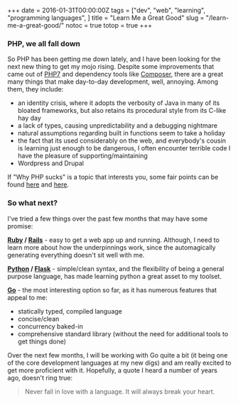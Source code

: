 +++
date = 2016-01-31T00:00:00Z
tags = ["dev", "web", "learning", "programming languages", ]
title = "Learn Me a Great Good"
slug = "/learn-me-a-great-good/"
notoc = true
totop = true
+++

### PHP, we all fall down

So PHP has been getting me down lately, and I have been looking for the next new thing to get my mojo rising. Despite some improvements that came out of [PHP7](http://php.net/archive/2016.php#id2016-05-26-1) and dependency tools like [Composer](https://getcomposer.org/), there are a great many things that make day-to-day development, well, annoying. Among them, they include:

* an identity crisis, where it adopts the verbosity of Java in many of its bloated frameworks, but also retains its procedural style from its C-like hay day
* a lack of types, causing unpredictability and a debugging nightmare
* natural assumptions regarding built in functions seem to take a holiday
* the fact that its used considerably on the web, and everybody's cousin is learning just enough to be dangerous, I often encounter terrible code I have the pleasure of supporting/maintaining
* Wordpress and Drupal

If "Why PHP sucks" is a topic that interests you, some fair points can be found [here](http://webonastick.com/php.html) and [here](https://whydoesitsuck.com/why-does-php-suck/).

### So what next?

I've tried a few things over the past few months that may have some promise:

**[Ruby](https://www.ruby-lang.org/en/) / [Rails](https://www.ruby-lang.org/en/)** - easy to get a web app up and running. Although, I need to learn more about how the underpinnings work, since the automagically generating everything doesn't sit well with me.

**[Python](https://www.python.org/) / [Flask](http://flask.pocoo.org/)** - simple/clean syntax, and the flexibility of being a general purpose language, has made learning python a great asset to my toolset.

**[Go](https://golang.org/)** - the most interesting option so far, as it has numerous features that appeal to me:

* statically typed, compiled language
* concise/clean
* concurrency baked-in
* comprehensive standard library (without the need for additional tools to get things done)

Over the next few months, I will be working with Go quite a bit (it being one of the core development languages at my new digs) and am really excited to get more proficient with it. Hopefully, a quote I heard a number of years ago, doesn't ring true:

> Never fall in love with a language. It will always break your heart.
